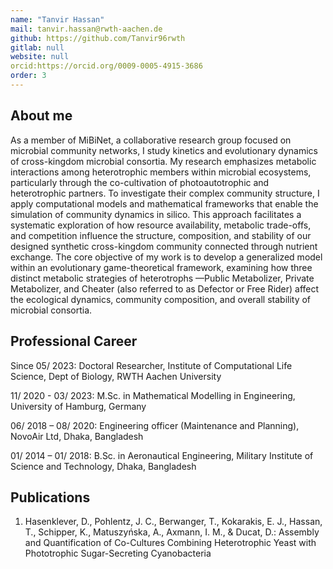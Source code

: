 ```yaml
---
name: "Tanvir Hassan"
mail: tanvir.hassan@rwth-aachen.de
github: https://github.com/Tanvir96rwth
gitlab: null
website: null
orcid:https://orcid.org/0009-0005-4915-3686 
order: 3
---
```


## About me

As a member of MiBiNet, a collaborative research group focused on microbial community networks, I study kinetics and evolutionary dynamics of cross-kingdom microbial consortia. My research emphasizes metabolic interactions among heterotrophic members within microbial ecosystems, particularly through the co-cultivation of photoautotrophic and heterotrophic partners. To investigate their complex community structure, I apply computational models and mathematical frameworks that enable the simulation of community dynamics in silico. This approach facilitates a systematic exploration of how resource availability, metabolic trade-offs, and competition influence the structure, composition, and stability of our designed synthetic cross-kingdom community connected through nutrient exchange. The core objective of my work is to develop a generalized model within an evolutionary game-theoretical framework, examining how three distinct metabolic strategies of heterotrophs —Public Metabolizer, Private Metabolizer, and Cheater (also referred to as Defector or Free Rider) affect the ecological dynamics, community composition, and overall stability of microbial consortia.
## Professional Career

Since 05/ 2023: Doctoral Researcher, Institute of Computational Life Science, Dept of Biology, RWTH Aachen University

11/ 2020 - 03/ 2023: M.Sc. in Mathematical Modelling in Engineering, University of Hamburg, Germany

06/ 2018 – 08/ 2020: Engineering officer (Maintenance and Planning), NovoAir Ltd, Dhaka, Bangladesh

01/ 2014 – 01/ 2018: B.Sc. in Aeronautical Engineering, Military Institute of Science and Technology, Dhaka, Bangladesh

## Publications
1. Hasenklever, D., Pohlentz, J. C., Berwanger, T., Kokarakis, E. J., Hassan, T., Schipper, K., Matuszyńska, A., Axmann, I. M., & Ducat, D.: Assembly and Quantification of Co-Cultures Combining Heterotrophic Yeast with Phototrophic Sugar-Secreting Cyanobacteria
